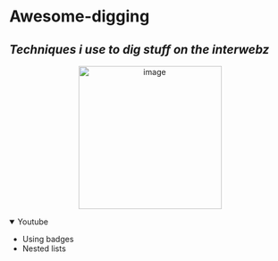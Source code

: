 # Awesome-digging
## *Techniques i use to dig stuff on the interwebz*
<p align="center">
  <img src="https://pbs.twimg.com/media/FV4NHaHWIAIBWYy?format=jpg&name=small" width="256" title="image">
</p>
<details open>
    <summary>Youtube</summary>
    <ul>
        <li>Using badges</li>
        <li>Nested lists</li>
    </ul>
</details>
